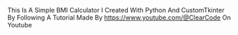 This Is A Simple BMI Calculator I Created With Python And CustomTkinter By Following
A Tutorial Made By https://www.youtube.com/@ClearCode On Youtube